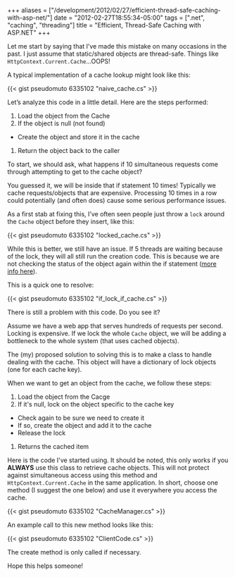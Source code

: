 +++
aliases = ["/development/2012/02/27/efficient-thread-safe-caching-with-asp-net/"]
date    = "2012-02-27T18:55:34-05:00"
tags    = [".net", "caching", "threading"]
title   = "Efficient, Thread-Safe Caching with ASP.NET"
+++

Let me start by saying that I’ve made this mistake on many occasions in the past. I just assume that static/shared objects are thread-safe. Things like `HttpContext.Current.Cache`...OOPS!

A typical implementation of a cache lookup might look like this:

{{< gist pseudomuto 6335102 "naive_cache.cs" >}}

Let’s analyze this code in a little detail. Here are the steps performed:

1. Load the object from the Cache
1. If the object is null (not found)
  * Create the object and store it in the cache
1. Return the object back to the caller

To start, we should ask, what happens if 10 simultaneous requests come through attempting to get to the cache object?

You guessed it, we will be inside that if statement 10 times! Typically we cache requests/objects that are expensive. Processing 10 times in a row could potentially (and often does) cause some serious performance issues.

As a first stab at fixing this, I’ve often seen people just throw a `lock` around the `Cache` object before they insert, like this:

{{< gist pseudomuto 6335102 "locked_cache.cs" >}}

While this is better, we still have an issue. If 5 threads are waiting because of the lock, they will all still run the creation code. This is because we are not checking the status of the object again within the if statement ([more info here](http://en.wikipedia.org/wiki/Double-checked_locking)). 

This is a quick one to resolve:

{{< gist pseudomuto 6335102 "if_lock_if_cache.cs" >}}

There is still a problem with this code. Do you see it?

Assume we have a web app that serves hundreds of requests per second. Locking is expensive. If we lock the whole `Cache` object, we will be adding a bottleneck to the whole system (that uses cached objects).

The (my) proposed solution to solving this is to make a class to handle dealing with the cache. This object will have a dictionary of lock objects (one for each cache key).

When we want to get an object from the cache, we follow these steps:

1. Load the object from the Cacge
1. If it's null, lock on the object specific to the cache key
  * Check again to be sure we need to create it
  * If so, create the object and add it to the cache
  * Release the lock
1. Returns the cached item

Here is the code I've started using. It should be noted, this only works if you **ALWAYS** use this class to retrieve cache objects. This will not protect against simultaneous access using this method and `HttpContext.Current.Cache` in the same application. In short, choose one method (I suggest the one below) and use it everywhere you access the cache.

{{< gist pseudomuto 6335102 "CacheManager.cs" >}}

An example call to this new method looks like this:

{{< gist pseudomuto 6335102 "ClientCode.cs" >}}

The create method is only called if necessary.

Hope this helps someone!
